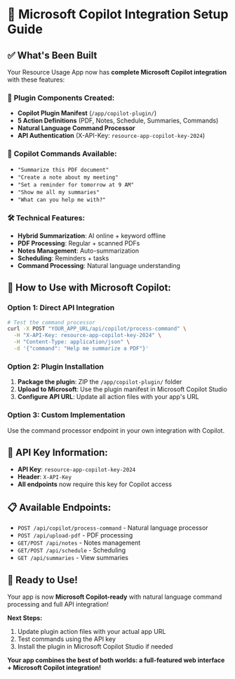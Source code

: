 # 🚀 Microsoft Copilot Integration Setup Guide

## ✅ What's Been Built

Your Resource Usage App now has **complete Microsoft Copilot integration** with these features:

### 🔌 **Plugin Components Created:**
- **Copilot Plugin Manifest** (`/app/copilot-plugin/`)
- **5 Action Definitions** (PDF, Notes, Schedule, Summaries, Commands)
- **Natural Language Command Processor**
- **API Authentication** (X-API-Key: `resource-app-copilot-key-2024`)

### 🎯 **Copilot Commands Available:**
- `"Summarize this PDF document"`
- `"Create a note about my meeting"`
- `"Set a reminder for tomorrow at 9 AM"`
- `"Show me all my summaries"`
- `"What can you help me with?"`

### 🛠️ **Technical Features:**
- **Hybrid Summarization**: AI online + keyword offline
- **PDF Processing**: Regular + scanned PDFs
- **Notes Management**: Auto-summarization
- **Scheduling**: Reminders + tasks
- **Command Processing**: Natural language understanding

## 🚀 **How to Use with Microsoft Copilot:**

### **Option 1: Direct API Integration**
```bash
# Test the command processor
curl -X POST "YOUR_APP_URL/api/copilot/process-command" \
  -H "X-API-Key: resource-app-copilot-key-2024" \
  -H "Content-Type: application/json" \
  -d '{"command": "Help me summarize a PDF"}'
```

### **Option 2: Plugin Installation**
1. **Package the plugin**: ZIP the `/app/copilot-plugin/` folder
2. **Upload to Microsoft**: Use the plugin manifest in Microsoft Copilot Studio
3. **Configure API URL**: Update all action files with your app's URL

### **Option 3: Custom Implementation**
Use the command processor endpoint in your own integration with Copilot.

## 🔑 **API Key Information:**
- **API Key**: `resource-app-copilot-key-2024`
- **Header**: `X-API-Key`
- **All endpoints** now require this key for Copilot access

## 📋 **Available Endpoints:**
- `POST /api/copilot/process-command` - Natural language processor
- `POST /api/upload-pdf` - PDF processing
- `GET/POST /api/notes` - Notes management
- `GET/POST /api/schedule` - Scheduling
- `GET /api/summaries` - View summaries

## 🎉 **Ready to Use!**
Your app is now **Microsoft Copilot-ready** with natural language command processing and full API integration!

**Next Steps:**
1. Update plugin action files with your actual app URL
2. Test commands using the API key
3. Install the plugin in Microsoft Copilot Studio if needed

**Your app combines the best of both worlds: a full-featured web interface + Microsoft Copilot integration!**